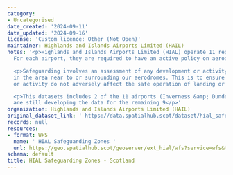 ```yaml
---
category:
- Uncategorised
date_created: '2024-09-11'
date_updated: '2024-09-16'
license: 'Custom licence: Other (Not Open)'
maintainer: Highlands and Islands Airports Limited (HAIL)
notes: '<p>Highlands and Islands Airports Limited (HIAL) operate 11 regional airports.
  For each airport, they are required to have an active policy on aerodrome safeguarding.</p>

  <p>Safeguarding involves an assessment of any development or activity taking place
  in the area near to or surrounding our aerodromes. This is to ensure any developments
  or activity do not adversely affect the safe operation of landing or departing aircraft.</p>

  <p>This datasets includes 2 of the 11 airports (Inverness &amp; Dundee) as HAIL
  are still developing the data for the remaining 9</p>'
organization: Highlands and Islands Airports Limited (HAIL)
original_dataset_link: ' https://data.spatialhub.scot/dataset/hial_safeguarding_zones'
records: null
resources:
- format: WFS
  name: ' HIAL Safeguarding Zones '
  url: https://geo.spatialhub.scot/geoserver/ext_hial/wfs?service=wfs&typeName=ext_hial:pub_hial
schema: default
title: HIAL Safeguarding Zones - Scotland
---
```


